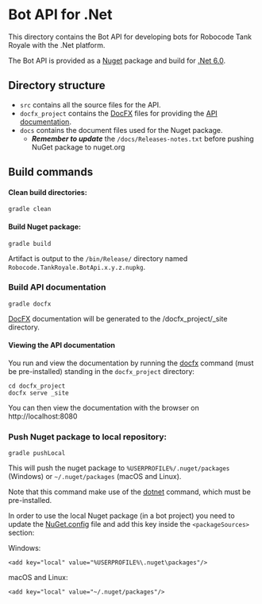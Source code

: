 # Bot API for .Net

This directory contains the Bot API for developing bots for Robocode Tank Royale with the .Net platform.

The Bot API is provided as a [Nuget] package and build for [.Net 6.0].

## Directory structure

- `src` contains all the source files for the API.
- `docfx_project` contains the [DocFX] files for providing the [API documentation].
- `docs` contains the document files used for the Nuget package.
    - ***Remember to update*** the `/docs/Releases-notes.txt` before pushing NuGet package to nuget.org

## Build commands

#### Clean build directories:

```shell
gradle clean
```

#### Build Nuget package:

```shell
gradle build
```

Artifact is output to the `/bin/Release/` directory named `Robocode.TankRoyale.BotApi.x.y.z.nupkg`.

### Build API documentation

```shell
gradle docfx
```

[DocFX] documentation will be generated to the /docfx_project/_site directory.

#### Viewing the API documentation

You run and view the documentation by running the [docfx] command (must be pre-installed) standing in
the `docfx_project` directory:

```shell
cd docfx_project
docfx serve _site
```

You can then view the documentation with the browser on http://localhost:8080

### Push Nuget package to local repository:

```shell
gradle pushLocal
```

This will push the nuget package to `%USERPROFILE%/.nuget/packages` (Windows) or `~/.nuget/packages` (macOS and Linux).

Note that this command make use of the [dotnet] command, which must be pre-installed.

In order to use the local Nuget package (in a bot project) you need to update the [NuGet.config] file and add this key
inside the `<packageSources>` section:

Windows:

```
<add key="local" value="%USERPROFILE%\.nuget\packages"/>
```

macOS and Linux:

```
<add key="local" value="~/.nuget/packages"/>
```

[.Net 6.0]: https://dotnet.microsoft.com/en-us/download/dotnet/6.0 "Download .NET 6.0"

[Nuget]: https://www.nuget.org/ "Nuget homepage"

[DocFX]: https://dotnet.github.io/docfx/ "DocFX site"

[docfx]: https://github.com/dotnet/docfx/releases "docfx command"

[dotnet]: https://docs.microsoft.com/en-us/dotnet/core/tools/dotnet "dotnet command"

[API documentation]: https://robocode-dev.github.io/tank-royale/api/dotnet/ "API documentation"

[NuGet.config]: https://docs.microsoft.com/en-us/nuget/consume-packages/configuring-nuget-behavior "NuGet configuration"